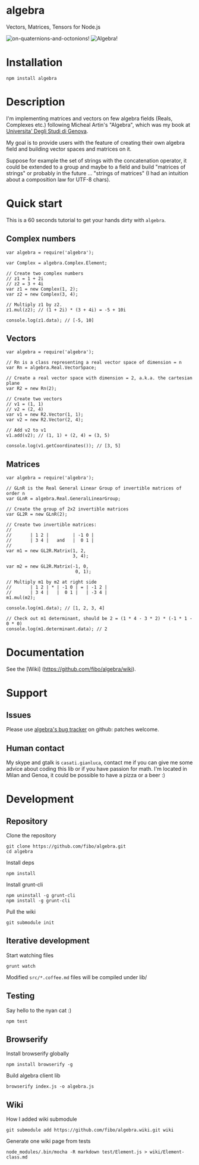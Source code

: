 algebra
=======

Vectors, Matrices, Tensors for Node.js

![on-quaternions-and-octonions!](https://raw.github.com/fibo/algebra/master/images/Cover-OnQuaternionsAndOctonions.png) ![Algebra!](https://raw.github.com/fibo/algebra/master/images/Cover-Algebra.png)
 
# Installation

    npm install algebra

# Description

I'm implementing matrices and vectors on few algebra fields
(Reals, Complexes etc.) following Micheal Artin's "Algebra",
which was my book at [Universita' Degli Studi di Genova](http://www.dima.unige.it).

My goal is to provide users with the feature of creating their own algebra field and building vector spaces and matrices on it.

Suppose for example the set of strings with the concatenation operator,
it could be extended to a group and maybe to a field and build "matrices of strings" or probably in the future ... "strings of matrices" (I had an intuition about a composition law for UTF-8 chars).

# Quick start

This is a 60 seconds tutorial to get your hands dirty with `algebra`.

## Complex numbers

    var algebra = require('algebra');

    var Complex = algebra.Complex.Element;

    // Create two complex numbers
    // z1 = 1 + 2i
    // z2 = 3 + 4i
    var z1 = new Complex(1, 2);
    var z2 = new Complex(3, 4);

    // Multiply z1 by z2.
    z1.mul(z2); // (1 + 2i) * (3 + 4i) = -5 + 10i

    console.log(z1.data); // [-5, 10]

## Vectors

    var algebra = require('algebra');

    // Rn is a class representing a real vector space of dimension = n
    var Rn = algebra.Real.VectorSpace;

    // Create a real vector space with dimension = 2, a.k.a. the cartesian plane
    var R2 = new Rn(2);

    // Create two vectors
    // v1 = (1, 1)
    // v2 = (2, 4)
    var v1 = new R2.Vector(1, 1);
    var v2 = new R2.Vector(2, 4);

    // Add v2 to v1
    v1.add(v2); // (1, 1) + (2, 4) = (3, 5)

    console.log(v1.getCoordinates()); // [3, 5]

## Matrices

    var algebra = require('algebra');

    // GLnR is the Real General Linear Group of invertible matrices of order n
    var GLnR = algebra.Real.GeneralLinearGroup;

    // Create the group of 2x2 invertible matrices
    var GL2R = new GLnR(2);

    // Create two invertible matrices:
    //
    //       | 1 2 |         | -1 0 |
    //       | 3 4 |   and   |  0 1 |
    //
    var m1 = new GL2R.Matrix(1, 2, 
                             3, 4);

    var m2 = new GL2R.Matrix(-1, 0, 
                              0, 1);

    // Multiply m1 by m2 at right side
    //       | 1 2 | * | -1 0 | = | -1 2 |
    //       | 3 4 |   |  0 1 |   | -3 4 |
    m1.mul(m2);

    console.log(m1.data); // [1, 2, 3, 4]

    // Check out m1 determinant, should be 2 = (1 * 4 - 3 * 2) * (-1 * 1 - 0 * 0)
    console.log(m1.determinant.data); // 2


# Documentation

See the [Wiki] (https://github.com/fibo/algebra/wiki).

# Support

## Issues

Please use [algebra's bug tracker](https://github.com/fibo/algebra/issues) on github: patches welcome.

## Human contact

My skype and gtalk is `casati.gianluca`, contact me if you can give me some advice about coding this lib or if you have passion for math. I'm located in Milan and Genoa, it could be possible to have a pizza or a beer :)

# Development

## Repository

Clone the repository

    git clone https://github.com/fibo/algebra.git
    cd algebra

Install deps

    npm install

Install grunt-cli

    npm uninstall -g grunt-cli
    npm install -g grunt-cli

Pull the wiki

    git submodule init

## Iterative development

Start watching files

    grunt watch

Modified `src/*.coffee.md` files will be compiled under lib/

## Testing

Say hello to the nyan cat :)

    npm test

## Browserify

Install browserify globally

    npm install browserify -g

Build algebra client lib

    browserify index.js -o algebra.js

## Wiki

How I added wiki submodule 

    git submodule add https://github.com/fibo/algebra.wiki.git wiki

Generate one wiki page from tests

    node_modules/.bin/mocha -R markdown test/Element.js > wiki/Element-class.md

